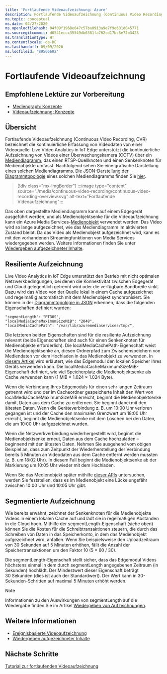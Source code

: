 ```yaml
---
title: 'Fortlaufende Videoaufzeichnung: Azure'
description: Fortlaufende Videoaufzeichnung (Continuous Video Recording, CVR) bezeichnet die kontinuierliche Erfassung von Videodaten von einer Videoquelle. In diesem Thema wird erläutert, was CVR bedeutet.
ms.topic: conceptual
ms.date: 04/27/2020
ms.openlocfilehash: 04f09f1968e647c57ba0913a9e7f9e601d045771
ms.sourcegitcommit: d0541eccc35549db6381fa762cd17bc8e72b3423
ms.translationtype: HT
ms.contentlocale: de-DE
ms.lasthandoff: 09/09/2020
ms.locfileid: "89566692"
---
```

# <a name="continuous-video-recording"></a>Fortlaufende Videoaufzeichnung  

## <a name="suggested-pre-reading"></a>Empfohlene Lektüre zur Vorbereitung  

* [Mediengraph: Konzepte](media-graph-concept.md)
* [Videoaufzeichnung: Konzepte](video-recording-concept.md)

## <a name="overview"></a>Übersicht

Fortlaufende Videoaufzeichnung (Continuous Video Recording, CVR) bezeichnet die kontinuierliche Erfassung von Videodaten von einer Videoquelle. Live Video Analytics in IoT Edge unterstützt die kontinuierliche Aufzeichnung von Videos einer Überwachungskamera (CCTV) über ein [Mediendiagramm](media-graph-concept.md), das einen RTSP-Quellknoten und einen Senkenknoten für Medienobjekte umfasst. Nachfolgend sehen Sie eine grafische Darstellung eines solchen Mediendiagramms. Die JSON-Darstellung der [Diagrammtopologie](media-graph-concept.md?branch=release-preview-media-services-lva#media-graph-topologies-and-instances) eines solchen Mediendiagramms finden Sie [hier](https://github.com/Azure/live-video-analytics/tree/master/MediaGraph/topologies/cvr-asset).

> [!div class="mx-imgBorder"]
> :::image type="content" source="./media/continuous-video-recording/continuous-video-recording-overview.svg" alt-text="Fortlaufende Videoaufzeichnung":::

Das oben dargestellte Mediendiagramm kann auf einem Edgegerät ausgeführt werden, und als Medienobjektsenke für die Videoaufzeichnung kann ein Azure Media Services-[Medienobjekt](terminology.md#asset) verwendet werden. Das Video wird so lange aufgezeichnet, wie das Mediendiagramm im aktivierten Zustand bleibt. Da das Video als Medienobjekt aufgezeichnet wird, kann es mit den vorhandenen Streamingfunktionen von Media Services wiedergegeben werden. Weitere Informationen finden Sie unter [Wiedergeben aufgezeichneter Inhalte](video-playback-concept.md).

## <a name="resilient-recording"></a>Resiliente Aufzeichnung

Live Video Analytics in IoT Edge unterstützt den Betrieb mit nicht optimalen Netzwerkbedingungen, bei denen die Konnektivität zwischen Edgegerät und Cloud gelegentlich getrennt wird oder die verfügbare Bandbreite sinkt. Dazu wird das Video von der Quelle lokal in einem Cache aufgezeichnet und regelmäßig automatisch mit dem Medienobjekt synchronisiert. Sie können in der [Diagrammtopologie in JSON](https://github.com/Azure/live-video-analytics/tree/master/MediaGraph/topologies/cvr-asset/topology.json) erkennen, dass die folgenden Eigenschaften definiert wurden:

```
"segmentLength": "PT30S",
"localMediaCacheMaximumSizeMiB": "2048",
"localMediaCachePath": "/var/lib/azuremediaservices/tmp/",
```

Die letzteren beiden Eigenschaften sind für die resiliente Aufzeichnung relevant (beide Eigenschaften sind auch für einen Senkenknoten für Medienobjekte erforderlich). Die localMediaCachePath-Eigenschaft weist die Medienobjektsenke an, diesen Ordnerpfad zum Zwischenspeichern von Mediendaten vor dem Hochladen in das Medienobjekt zu verwenden. In [diesem Artikel](../../iot-edge/how-to-access-host-storage-from-module.md) wird erläutert, wie das Edgemodul den lokalen Speicher Ihres Geräts verwenden kann. Die localMediaCacheMaximumSizeMiB-Eigenschaft definiert, wie viel Speicherplatz die Medienobjektsenke als Cache verwenden kann (1 MiB = 1.024 × 1.024 Byte). 

Wenn die Verbindung Ihres Edgemoduls für einen sehr langen Zeitraum getrennt wird und der im Cacheordner gespeicherte Inhalt den Wert von localMediaCacheMaximumSizeMiB erreicht, beginnt die Medienobjektsenke damit, Daten aus dem Cache zu entfernen. Sie beginnt dabei mit den ältesten Daten. Wenn die Geräteverbindung z. B. um 10:00 Uhr verloren gegangen ist und der Cache den maximalen Grenzwert um 18:00 Uhr erreicht, beginnt die Medienobjektsenke mit dem Löschen bei den Daten, die um 10:00 Uhr aufgezeichnet wurden. 

Wenn die Netzwerkverbindung wiederhergestellt wird, beginnt die Medienobjektsenke erneut, Daten aus dem Cache hochzuladen – beginnend mit den ältesten Daten. Nehmen Sie ausgehend vom obigen Beispiel an, dass zum Zeitpunkt der Wiederherstellung der Verbindung bereits 5 Minuten an Videodaten aus dem Cache entfernt werden mussten (z. B. um 18:02 Uhr). In diesem Fall beginnt die Medienobjektsenke ab der Markierung um 10:05 Uhr wieder mit dem Hochladen.

Wenn Sie das Medienobjekt später mithilfe [dieser APIs](playback-recordings-how-to.md) untersuchen, werden Sie feststellen, dass es im Medienobjekt eine Lücke ungefähr zwischen 10:00 Uhr und 10:05 Uhr gibt.

## <a name="segmented-recording"></a>Segmentierte Aufzeichnung  

Wie bereits erwähnt, zeichnet der Senkenknoten für die Medienobjekte Videos in einem lokalen Cache auf und lädt sie in regelmäßigen Abständen in die Cloud hoch. Mithilfe der segmentLength-Eigenschaft (siehe oben) können Sie die Kosten für die Schreibtransaktionen steuern, die durch das Schreiben von Daten in das Speicherkonto, in dem das Medienobjekt aufgezeichnet wird, anfallen. Wenn Sie beispielsweise den Uploadzeitraum von 30 Sekunden auf 5 Minuten erhöhen, fällt die Anzahl der Speichertransaktionen um den Faktor 10 (5 × 60 / 30).

Die segmentLength-Eigenschaft stellt sicher, dass das Edgemodul Videos höchstens einmal in dem durch segmentLength angegebenen Zeitraum (in Sekunden) hochlädt. Der Mindestwert dieser Eigenschaft beträgt 30 Sekunden (dies ist auch der Standardwert). Der Wert kann in 30-Sekunden-Schritten auf maximal 5 Minuten erhöht werden.

> [!NOTE]
> Informationen zu den Auswirkungen von segmentLength auf die Wiedergabe finden Sie im Artikel [Wiedergeben von Aufzeichnungen](playback-recordings-how-to.md).

## <a name="see-also"></a>Weitere Informationen

* [Ereignisbasierte Videoaufzeichnung](event-based-video-recording-concept.md)
* [Wiedergeben aufgezeichneter Inhalte](video-playback-concept.md)

## <a name="next-steps"></a>Nächste Schritte

[Tutorial zur fortlaufenden Videoaufzeichnung](continuous-video-recording-tutorial.md)
